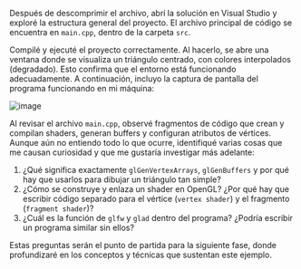 Después de descomprimir el archivo, abrí la solución en Visual Studio y exploré la estructura general del proyecto. El archivo principal de código se encuentra en `main.cpp`, dentro de la carpeta `src`.

Compilé y ejecuté el proyecto correctamente. Al hacerlo, se abre una ventana donde se visualiza un triángulo centrado, con colores interpolados (degradado). Esto confirma que el entorno está funcionando adecuadamente. A continuación, incluyo la captura de pantalla del programa funcionando en mi máquina:

![image](https://github.com/user-attachments/assets/62389572-f1cc-4ea5-85da-c23a96a0ce15)

Al revisar el archivo `main.cpp`, observé fragmentos de código que crean y compilan shaders, generan buffers y configuran atributos de vértices. Aunque aún no entiendo todo lo que ocurre, identifiqué varias cosas que me causan curiosidad y que me gustaría investigar más adelante:

1. ¿Qué significa exactamente `glGenVertexArrays`, `glGenBuffers` y por qué hay que usarlos para dibujar un triángulo tan simple?
2. ¿Cómo se construye y enlaza un shader en OpenGL? ¿Por qué hay que escribir código separado para el vértice (`vertex shader`) y el fragmento (`fragment shader`)?
3. ¿Cuál es la función de `glfw` y `glad` dentro del programa? ¿Podría escribir un programa similar sin ellos?

Estas preguntas serán el punto de partida para la siguiente fase, donde profundizaré en los conceptos y técnicas que sustentan este ejemplo.


